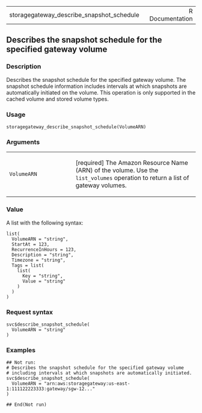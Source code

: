 <table style="width: 100%;">
<tbody>
<tr class="odd">
<td>storagegateway_describe_snapshot_schedule</td>
<td style="text-align: right;">R Documentation</td>
</tr>
</tbody>
</table>

## Describes the snapshot schedule for the specified gateway volume

### Description

Describes the snapshot schedule for the specified gateway volume. The
snapshot schedule information includes intervals at which snapshots are
automatically initiated on the volume. This operation is only supported
in the cached volume and stored volume types.

### Usage

    storagegateway_describe_snapshot_schedule(VolumeARN)

### Arguments

<table>
<colgroup>
<col style="width: 35%" />
<col style="width: 65%" />
</colgroup>
<tbody>
<tr class="odd">
<td><code
id="storagegateway_describe_snapshot_schedule_:_VolumeARN">VolumeARN</code></td>
<td><p>[required] The Amazon Resource Name (ARN) of the volume. Use the
<code>list_volumes</code> operation to return a list of gateway
volumes.</p></td>
</tr>
</tbody>
</table>

### Value

A list with the following syntax:

    list(
      VolumeARN = "string",
      StartAt = 123,
      RecurrenceInHours = 123,
      Description = "string",
      Timezone = "string",
      Tags = list(
        list(
          Key = "string",
          Value = "string"
        )
      )
    )

### Request syntax

    svc$describe_snapshot_schedule(
      VolumeARN = "string"
    )

### Examples

    ## Not run: 
    # Describes the snapshot schedule for the specified gateway volume
    # including intervals at which snapshots are automatically initiated.
    svc$describe_snapshot_schedule(
      VolumeARN = "arn:aws:storagegateway:us-east-1:111122223333:gateway/sgw-12..."
    )

    ## End(Not run)

